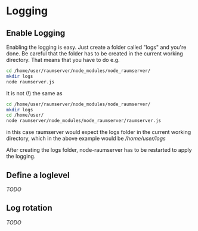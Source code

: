 # Logging

## Enable Logging
Enabling the logging is easy. Just create a folder called "logs" and you're done. 
Be careful that the folder has to be created in the current working directory. That means that you have to do e.g. 
```bash
cd /home/user/raumserver/node_modules/node_raumserver/
mkdir logs
node raumserver.js
```

It is not (!) the same as 
```bash
cd /home/user/raumserver/node_modules/node_raumserver/
mkdir logs
cd /home/user/
node raumserver/node_modules/node_raumserver/raumserver.js
```
in this case raumserver would expect the logs folder in the current working directory, which in the above example would be _/home/user/logs_

After creating the logs folder, node-raumserver has to be restarted to apply the logging. 

## Define a loglevel
_TODO_

## Log rotation
_TODO_